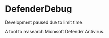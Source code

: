 # DefenderDebug

Development paused due to limit time.

A tool to reasearch Microsoft Defender Antivirus.

